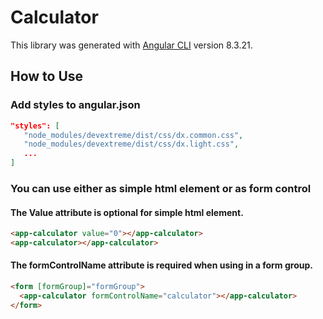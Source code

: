 # Calculator

This library was generated with [Angular CLI](https://github.com/angular/angular-cli) version 8.3.21.

## How to Use

### Add styles to angular.json

 ``` json
"styles": [
    "node_modules/devextreme/dist/css/dx.common.css",
    "node_modules/devextreme/dist/css/dx.light.css",
    ...
]
```

### You can use either as simple html element or as form control

#### The Value attribute is optional for simple html element.
```html
<app-calculator value="0"></app-calculator>
<app-calculator></app-calculator>
```
#### The formControlName attribute is required when using in a form group.
```html
<form [formGroup]="formGroup">
  <app-calculator formControlName="calculator"></app-calculator>
</form>
```
